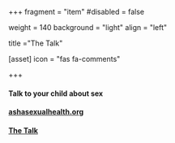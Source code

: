 +++
fragment = "item"
#disabled = false

weight = 140
background = "light"
align = "left"

title ="The Talk"

[asset]
  icon = "fas fa-comments"

+++

#### Talk to your child about sex

#### [ashasexualhealth.org](http://www.ashasexualhealth.org/parents)
#### [The Talk](https://www.regionofwaterloo.ca/en/health-and-wellness/resources/Documents/The-Talk.pdf)   